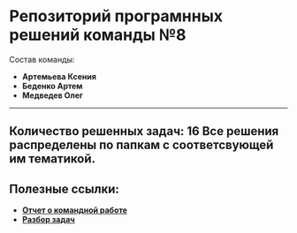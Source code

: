 **Репозиторий програмнных решений команды №8**
=====================
Состав команды:
* **Артемьева Ксения**
* **Беденко Артем**
* **Медведев Олег**
---
Количество решенных задач: 16
Все решения распределены по папкам с соответсвующей им тематикой.
---
## Полезные ссылки:
* [**Отчет о командной работе**](https://docs.google.com/spreadsheets/d/1QViYR63b8TAb08iESDX-HTQOvMfp76b_fPiNMiNuSCo/edit#gid=0)
* [**Разбор задач**](https://docs.google.com/document/d/1jmnOUnfxw9WETcigOcWhYeEH7lphVp6RJTkfWInWqvA/edit#heading=h.jh4xqlumnfkn)
